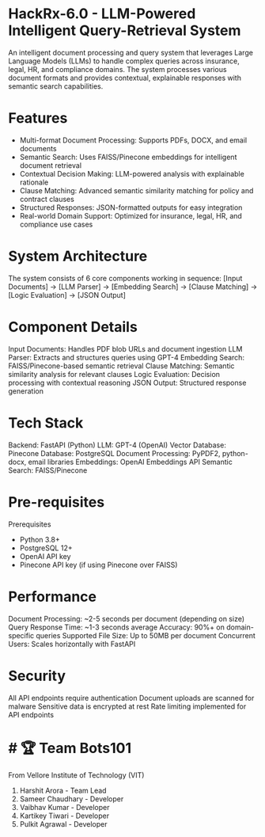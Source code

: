 # HackRx-6.0 - LLM-Powered Intelligent Query-Retrieval System
An intelligent document processing and query system that leverages Large Language Models (LLMs) to handle complex queries across insurance, legal, HR, and compliance domains. The system processes various document formats and provides contextual, explainable responses with semantic search capabilities.

# Features

- Multi-format Document Processing: Supports PDFs, DOCX, and email documents
- Semantic Search: Uses FAISS/Pinecone embeddings for intelligent document retrieval
- Contextual Decision Making: LLM-powered analysis with explainable rationale
- Clause Matching: Advanced semantic similarity matching for policy and contract clauses
- Structured Responses: JSON-formatted outputs for easy integration
- Real-world Domain Support: Optimized for insurance, legal, HR, and compliance use cases

# System Architecture 

The system consists of 6 core components working in sequence:
[Input Documents] → [LLM Parser] → [Embedding Search] → [Clause Matching] → [Logic Evaluation] → [JSON Output]

# Component Details

Input Documents: Handles PDF blob URLs and document ingestion
LLM Parser: Extracts and structures queries using GPT-4
Embedding Search: FAISS/Pinecone-based semantic retrieval
Clause Matching: Semantic similarity analysis for relevant clauses
Logic Evaluation: Decision processing with contextual reasoning
JSON Output: Structured response generation

# Tech Stack 

Backend: FastAPI (Python)
LLM: GPT-4 (OpenAI)
Vector Database: Pinecone
Database: PostgreSQL
Document Processing: PyPDF2, python-docx, email libraries
Embeddings: OpenAI Embeddings API
Semantic Search: FAISS/Pinecone

# Pre-requisites

Prerequisites

- Python 3.8+
- PostgreSQL 12+
- OpenAI API key
- Pinecone API key (if using Pinecone over FAISS)

# Performance

Document Processing: ~2-5 seconds per document (depending on size)
Query Response Time: ~1-3 seconds average
Accuracy: 90%+ on domain-specific queries
Supported File Size: Up to 50MB per document
Concurrent Users: Scales horizontally with FastAPI

# Security

All API endpoints require authentication
Document uploads are scanned for malware
Sensitive data is encrypted at rest
Rate limiting implemented for API endpoints

# # 🏆 Team Bots101
From Vellore Institute of Technology (VIT)
1. Harshit Arora - Team Lead
2. Sameer Chaudhary - Developer
3. Vaibhav Kumar - Developer
4. Kartikey Tiwari - Developer
5. Pulkit Agrawal - Developer
